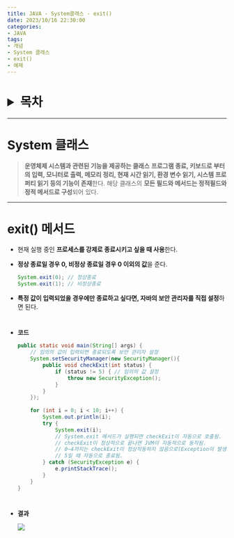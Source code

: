 ```yaml
---
title: JAVA - System클래스 - exit()
date: 2023/10/16 22:30:00
categories:
- JAVA
tags:
- 개념
- System 클래스
- exit()
- 예제
---
```

<h1>
<details>
<summary>목차</summary>
<div markdown="1">

- [System 클래스](#System-클래스)
- [exit() 메서드](#exit-메서드)
</div>
</details>
</h1>

---

# System 클래스

> **운영체제 시스템과 관련된 기능을 제공하는 클래스**
 **프로그램 종료, 키보드로 부터의 입력, 모니터로 출력, 메모리 정리, 현재 시간 읽기, 환경 변수 읽기, 시스템 프로퍼티 읽기 등의 기능이 존재**한다.
 해당 클래스의 **모든 필드와 메서드는 정적필드와 정적 메서드로 구성**되어 있다.
>

---

# exit() 메서드

- 현재 실행 중인 **프로세스를 강제로 종료시키고 싶을 때 사용**한다.
- **정상 종료일 경우 0, 비정상 종료일 경우 0 이외의 값**을 준다.
    
    ```java
    System.exit(0); // 정상종료
    System.exit(1); // 비정상종료
    ```
    
- **특정 값이 입력되었을 경우에만 종료하고 싶다면, 자바의 보안 관리자를 직접 설정**하면 된다.
#
- **코드**
    
    ```java
    public static void main(String[] args) {
    	// 임의의 값이 입력되면 종료되도록 보안 관리자 설정
    	System.setSecurityManager(new SecurityManager(){
    		public void checkExit(int status) {
    			if (status != 5) { // 임의의 값 설정
    				throw new SecurityException();
    			}
    		}
    	});
    	
    	for (int i = 0; i < 10; i++) {
    		System.out.println(i);
    		try {
    			System.exit(i);
    			// System.exit 메서드가 실행되면 checkExit이 자동으로 호출됨.
    			// checkExit이 정상적으로 끝나면 JVM이 자동적으로 동작됨.
    			// 0~4까지는 checkExit이 정상작동하지 않음으로(Exception이 발생하므로) JVM이 끝나지 않음
    			// 5일 때 자동으로 종료됨.
    		} catch (SecurityException e) {
    			e.printStackTrace();
    		}
    	}
    }
    ```
#
- **결과**
    
    ![](/Images/2023/10/JAVA-System클래스-exit/Untitled.png)